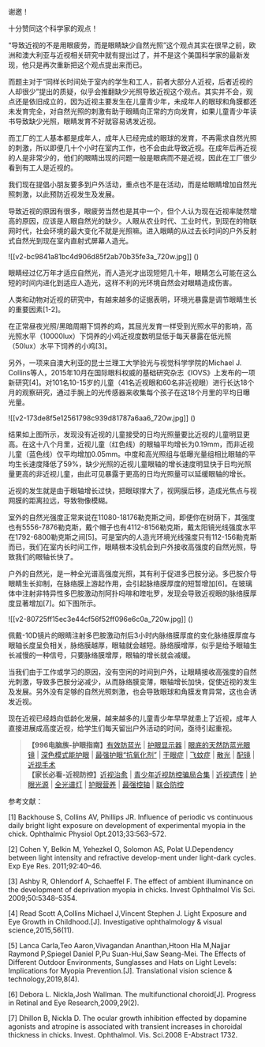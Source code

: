 



谢邀！

十分赞同这个科学家的观点！

“导致近视的不是用眼疲劳，而是眼睛缺少自然光照”这个观点其实在很早之前，欧洲和澳大利亚与近视相关研究中就有提出过了，并不是这个美国科学家的最新发现，他只是再次重新把这个观点提出来而已。

而题主对于“同样长时间处于室内的学生和工人，前者大部分人近视，后者近视的人却很少”提出的质疑，似乎会推翻缺少光照导致近视这个观点。其实并不会，观点还是依旧成立的，因为近视主要发生在儿童青少年，未成年人的眼球和角膜都还未发育完全，对自然光照的刺激有助于眼睛向正常的方向发育，如果儿童青少年读书导致缺少光照，眼睛发育不好就容易诱发近视。

而工厂的工人基本都是成年人，成年人已经完成的眼球的发育，不再需求自然光照的刺激，所以即便几十个小时在室内工作，也不会由此导致近视。在成年后再近视的人是非常少的，他们的眼睛出现的问题一般是眼病而不是近视，因此在工厂很少看到有工人是近视的。

我们现在提倡小朋友要多到户外活动，重点也不是在活动，而是给眼睛增加自然光照刺激，以此预防近视发生及发展。

导致近视的原因有很多，眼疲劳当然也是其中一个，但个人认为现在近视率陡然增高的原因，应该是人眼自然光的缺少。人眼从农业时代、工业时代，到现在的物联网时代，社会环境的最大变化不就是光照嘛。进入眼睛的从过去长时间的户外反射式自然光到现在室内直射式屏幕人造光。

![[v2-bc9841a81bc4d906d85f2ab70b35fe3a_720w.jpg]]
()

眼睛经过亿万年才适应自然光，而人造光才出现短短几十年，眼睛怎么可能在这么短的时间内进化到适应人造光，这样不利的光环境自然会对眼睛造成伤害。

人类和动物对近视的研究中，有越来越多的证据表明，环境光暴露是调节眼睛生长的重要因素[1-2]。

在正常昼夜光照/黑暗周期下饲养的鸡，其屈光发育一样受到光照水平的影响，高光照水平（10000lux）下饲养的小鸡近视度数明显低于每天暴露在低光照（50lux）水平下饲养的小鸡[3]。

另外，一项来自澳大利亚的昆士兰理工大学验光与视觉科学学院的Michael J. Collins等人，2015年10月在国际眼科权威的基础研究杂志《IOVS》上发布的一项新研究[4]。对101名10-15岁的儿童（41名近视眼和60名非近视眼）进行长达18个月的观察研究，通过手腕上的光传感器来收集每个孩子在这18个月里的平均日曝光量。

![[v2-173de8f5e12561798c939d81787a6aa6_720w.jpg]]
()

结果如上图所示，发现没有近视的儿童接受的日均光照量要比近视的儿童明显更高。在这十八个月里，近视儿童（红色线）的眼轴平均增长为0.19mm，而非近视儿童（蓝色线）仅平均增加0.05mm。中度和高光照组与低曝光量组相比眼轴的平均生长速度降低了59%，缺少光照的近视儿童眼轴的增长速度明显快于日均光照量更高的非近视儿童，由此可见暴露于更高的日均光照量可以延缓眼轴的增长。

近视的发生就是由于眼轴增长过快，把眼球撑大了，视网膜后移，造成光焦点与视网膜的距离拉远，导致物像模糊。

室外的自然光强度正常来说在11080-18176勒克斯之间，即便你在树荫下，其强度也有5556-7876勒克斯，戴个帽子也有4112-8156勒克斯，戴太阳镜光线强度水平在1792-6800勒克斯之间[5]。可是室内的人造光环境光线强度只有112-156勒克斯而已，我们在室内长时间工作，眼睛根本没机会到户外接收高强度的自然光照，导致我们的眼轴长快了。

户外的自然光，是一种全光谱高强度光照，其有利于促进多巴胺分泌。多巴胺介导眼睛生长抑制，在脉络膜上游起作用，会引起脉络膜厚度的短暂增加[6]。在玻璃体中注射非特异性多巴胺激动剂阿扑吗啡和喹吡罗，发现会导致近视眼的脉络膜厚度显著增加[7]。如下图所示。

![[v2-80725ff15ec3e44cf56f52ff096e6c0a_720w.jpg]]
()

 佩戴-10D镜片的眼睛注射多巴胺激动剂后3小时内脉络膜厚度的变化脉络膜厚度与眼轴长度呈负相关，脉络膜越厚，眼轴就会越短。脉络膜增厚，似乎是给予眼轴生长减慢的一种信号，只要脉络膜增厚，眼轴的增长就会减缓。

当我们由于工作或学习的原因，没有空闲的时间到户外，让眼睛接收高强度的自然光刺激，导致多巴胺分泌减少，从而脉络膜变薄，眼轴增长加快，促使近视的发生及发展。另外没有足够的自然光照刺激，也会导致眼球和角膜发育异常，这也会诱发近视。

现在近视已经趋向低龄化发展，越来越多的儿童青少年早早就患上了近视，成年人直接进展成高度近视，给学生们每天留出户外活动的时间，亟待引起重视。


> **【996电脑族-护眼指南】**[有效防蓝光](https://www.zhihu.com/question/540359110/answer/2569206057) | [护眼显示器](https://www.zhihu.com/question/471612605/answer/2575877026) | [眼底的天然防蓝光眼镜](https://www.zhihu.com/question/432130493/answer/2582450591) | [深色模式能护眼](https://www.zhihu.com/question/381924844/answer/2556909800) | [最强护眼“抗氧化剂”](https://www.zhihu.com/question/418891675/answer/2611895936) | [干眼症](https://www.zhihu.com/question/24552672/answer/2794872061) | [飞蚊症](https://zhuanlan.zhihu.com/p/529346517) | [散光](https://www.zhihu.com/question/524755209/answer/2710578175) | [配镜](https://www.zhihu.com/question/314736620/answer/2596651704) | [近视手术](https://www.zhihu.com/question/559584818/answer/2735716475)  
> **【家长必看-近视防控】**[近视治愈](https://www.zhihu.com/question/294876842/answer/2744599898) | [青少年近视防控骗局合集](https://www.zhihu.com/question/549011800/answer/2634748342) | [近视遗传](https://www.zhihu.com/question/327997871/answer/2586240800) | [护眼光源](https://www.zhihu.com/question/513659751/answer/2662213358) | [全光谱灯](https://www.zhihu.com/question/428775348/answer/2729905388) | [护眼营养](https://zhuanlan.zhihu.com/p/550694916) | [最强控轴](https://www.zhihu.com/question/527789492/answer/2439598314) | [联合防控](https://www.zhihu.com/question/538560985/answer/2543453225)

参考文献：

[1] Backhouse S, Collins AV, Phillips JR. Influence of periodic vs continuous daily bright light exposure on development of experimental myopia in the chick. Ophthalmic Physiol Opt.2013;33:563–572.

[2] Cohen Y, Belkin M, Yehezkel O, Solomon AS, Polat U.Dependency between light intensity and refractive develop-ment under light-dark cycles. Exp Eye Res. 2011;92:40–46.

[3] Ashby R, Ohlendorf A, Schaeffel F. The effect of ambient illuminance on the development of deprivation myopia in chicks. Invest Ophthalmol Vis Sci. 2009;50:5348–5354.

[4] Read Scott A,Collins Michael J,Vincent Stephen J. Light Exposure and Eye Growth in Childhood.[J]. Investigative ophthalmology & visual science,2015,56(11).

[5] Lanca Carla,Teo Aaron,Vivagandan Ananthan,Htoon Hla M,Najjar Raymond P,Spiegel Daniel P,Pu Suan-Hui,Saw Seang-Mei. The Effects of Different Outdoor Environments, Sunglasses and Hats on Light Levels: Implications for Myopia Prevention.[J]. Translational vision science & technology,2019,8(4).

[6] Debora L. Nickla,Josh Wallman. The multifunctional choroid[J]. Progress in Retinal and Eye Research,2009,29(2).

[7] Dhillon B, Nickla D. The ocular growth inhibition effected by dopamine agonists and atropine is associated with transient increases in choroidal thickness in chicks. Invest. Ophthalmol. Vis. Sci.2008 E-Abstract 1732.






